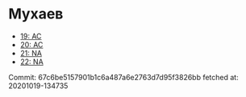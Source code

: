 # Мухаев
- [19: AC](19.md)
- [20: AC](20.md)
- [21: NA](21.md)
- [22: NA](22.md)

Commit: 67c6be5157901b1c6a487a6e2763d7d95f3826bb
 fetched at: 20201019-134735

